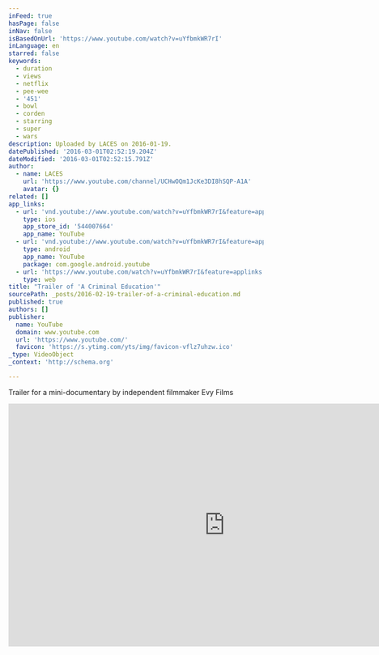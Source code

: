 ```yaml
---
inFeed: true
hasPage: false
inNav: false
isBasedOnUrl: 'https://www.youtube.com/watch?v=uYfbmkWR7rI'
inLanguage: en
starred: false
keywords:
  - duration
  - views
  - netflix
  - pee-wee
  - '451'
  - bowl
  - corden
  - starring
  - super
  - wars
description: Uploaded by LACES on 2016-01-19.
datePublished: '2016-03-01T02:52:19.204Z'
dateModified: '2016-03-01T02:52:15.791Z'
author:
  - name: LACES
    url: 'https://www.youtube.com/channel/UCHwOQm1JcKe3DI8hSQP-A1A'
    avatar: {}
related: []
app_links:
  - url: 'vnd.youtube://www.youtube.com/watch?v=uYfbmkWR7rI&feature=applinks'
    type: ios
    app_store_id: '544007664'
    app_name: YouTube
  - url: 'vnd.youtube://www.youtube.com/watch?v=uYfbmkWR7rI&feature=applinks'
    type: android
    app_name: YouTube
    package: com.google.android.youtube
  - url: 'https://www.youtube.com/watch?v=uYfbmkWR7rI&feature=applinks'
    type: web
title: "Trailer of 'A Criminal Education'"
sourcePath: _posts/2016-02-19-trailer-of-a-criminal-education.md
published: true
authors: []
publisher:
  name: YouTube
  domain: www.youtube.com
  url: 'https://www.youtube.com/'
  favicon: 'https://s.ytimg.com/yts/img/favicon-vflz7uhzw.ico'
_type: VideoObject
_context: 'http://schema.org'

---
```

Trailer for a mini-documentary by independent filmmaker Evy Films

<iframe src="https://cdn.embedly.com/widgets/media.html?src=https%3A%2F%2Fwww.youtube.com%2Fembed%2FuYfbmkWR7rI%3Ffeature%3Doembed&amp;url=https%3A%2F%2Fwww.youtube.com%2Fwatch%3Fv%3DuYfbmkWR7rI&amp;image=https%3A%2F%2Fi.ytimg.com%2Fvi%2FuYfbmkWR7rI%2Fhqdefault.jpg&amp;key=b7d04c9b404c499eba89ee7072e1c4f7&amp;type=text%2Fhtml&amp;schema=youtube" width="854" height="480" scrolling="no" frameborder="0" allowfullscreen="allowfullscreen" style=""></iframe>